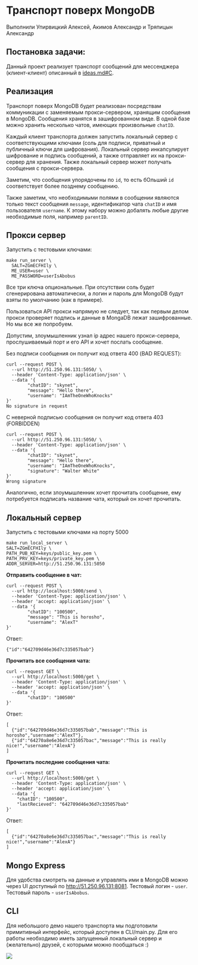 # Транспорт поверх MongoDB

Выполнили Упирвицкий Алексей, Акимов Александр и Тряпицын Александр

## Постановка задачи:
Данный проект реализует транспорт сообщений для мессенджера (клиент-клиент) описанный в [ideas.md#C](https://github.com/decentralized-hse/Cirriculum/blob/main/ideas.md#c-%D0%BA%D0%BB%D0%B0%D1%81%D1%82%D0%B5%D1%80-%D0%BC%D0%B5%D1%81%D1%81%D0%B5%D0%BD%D0%B4%D0%B6%D0%B5%D1%80%D1%8B-%D0%B8-%D1%87%D0%B0%D1%82%D1%8B).

## Реализация

Транспорт поверх MongoDB будет реализован посредствам коммуникации с заменяемым прокси-сервером, хранящим сообщения в MongoDB. Сообщения хранятся в зашифрованном виде. В одной базе можно хранить несколько чатов, имеющих произвольные ```chatID```.

Каждый клиент транспорта должен запустить локальный сервер с соответствующими ключами (соль для подписи, приватный и публичный ключи для шифрования). Локальный сервер инкапсулирует шифрование и подпись сообщений, а также отправляет их на прокси-сервер для хранения. Также локальный сервер может получать сообщения с прокси-сервера. 

Заметим, что сообщения упорядочены по ```id```, то есть бОльший ```id``` соответствует более позднему сообщению.

Также заметим, что необходимыми полями в сообщении являются только текст сообщения ```message```, идентификатор чата ```chatID``` и имя пользователя ```username```. К этому набору можно добалять любые другие необходимые поля, например ```parentID```.

## Прокси сервер

Запустить с тестовыми ключами:
```
make run_server \
  SALT=ZGmECFHIly \
  ME_USER=user \
  ME_PASSWORD=userIsAbobus
```

Все три ключа опциональные. При отсутствии соль будет сгенерирована автоматически, а логин и пароль для MongoDB будут взяты по умолчанию (как в примере).

Пользоваться API прокси напрямую не следует, так как первым делом прокси проверяет подпись и данные в MongaDB лежат зашифрованные. Но мы все же попробуем.

Допустим, злоумышленник узнал ip адрес нашего прокси-сервера, прослушиваемый порт и его API и хочет послать сообщение. 

Без подписи сообщения он получит код ответа 400 (BAD REQUEST):
```
curl --request POST \                                                                                                                                       
  --url http://51.250.96.131:5050/ \
  --header 'Content-Type: application/json' \
  --data '{
        "chatID": "skynet",
        "message": "Hello there",
        "username": "IAmTheOneWhoKnocks"
}'
No signature in request
```

С неверной подписью сообщения он получит код ответа 403 (FORBIDDEN)
```
curl --request POST \
  --url http://51.250.96.131:5050/ \
  --header 'Content-Type: application/json' \
  --data '{
        "chatID": "skynet",
        "message": "Hello there",
        "username": "IAmTheOneWhoKnocks",
        "signature": "Walter White"
}'
Wrong signature
```

Аналогично, если злоумышленник хочет прочитать сообщение, ему потребуется подписать название чата, который он хочет прочитать. 

## Локальный сервер

Запустить с тестовыми ключами на порту 5000
```
make run_local_server \
SALT=ZGmECFHIly \
PATH_PUB_KEY=keys/public_key.pem \
PATH_PRV_KEY=keys/private_key.pem \
ADDR_SERVER=http://51.250.96.131:5050
```

**Отправить сообщение в чат:**
```
curl --request POST \
  --url http://localhost:5000/send \
  --header 'Content-Type: application/json' \
  --header 'accept: application/json' \
  --data '{
        "chatID": "100500",
        "message": "This is horosho",
        "username": "AlexT"
}'
```
Ответ:
```
{"id":"642709d46e36d7c335057bab"}
```

**Прочитать все сообщения чата:**
```
curl --request GET \
  --url http://localhost:5000/get \
  --header 'Content-Type: application/json' \
  --header 'accept: application/json' \
  --data '{
        "chatID": "100500"
}'
```
Ответ:
```
[
  {"id":"642709d46e36d7c335057bab","message":"This is horosho","username":"AlexT"},
  {"id":"64270a8e6e36d7c335057bac","message":"This is really nice!","username":"AlexA"}
]
```

**Прочитать последние сообщения чата:**
```
curl --request GET \
  --url http://localhost:5000/get \
  --header 'Content-Type: application/json' \
  --header 'accept: application/json' \
  --data '{
	"chatID": "100500",
	"lastRecieved": "642709d46e36d7c335057bab"
}'
```
Ответ:
```
[
  {"id":"64270a8e6e36d7c335057bac","message":"This is really nice!","username":"AlexA"}
]
```

## Mongo Express

Для удобства смотреть на данные и управлять ими в MongoDB можно через UI доступный по http://51.250.96.131:8081. Тестовый логин - ```user```. Тестовый пароль - ```userIsAbobus```.

## CLI

Для небольшого демо нашего транспорта мы подготовили примитивный интерфейс, который доступен в CLI/main.py. Для его работы необходимо иметь запущенный локальный сервер и (желательно) друзей, с которыми можно пообщаться :)

![](https://i.ibb.co/KmkXMJc/2023-03-31-11-09-44-PM.png)
